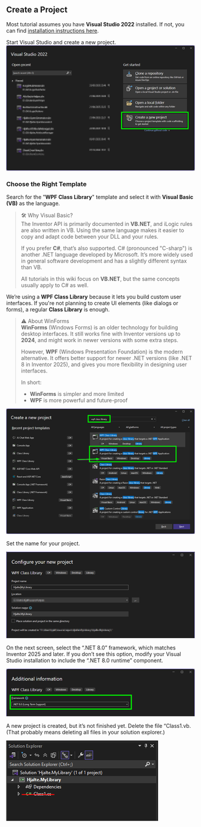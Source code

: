 ## Create a Project

Most tutorial assumes you have **Visual Studio 2022** installed. 
If not, you can find [installation instructions here](./installVS.md).

Start Visual Studio and create a new project.
![Create new project](./images/CreateNewProject.png)

### Choose the Right Template

Search for the "**WPF Class Library**" template and select it with **Visual Basic (VB)** as the language.

> 🛠️ Why Visual Basic?  
> The Inventor API is primarily documented in **VB.NET**, and iLogic rules are also written in VB. Using the same language makes it easier to copy and adapt code between your DLL and your rules.  
> 
> If you prefer **C#**, that’s also supported. C# (pronounced "C-sharp") is another .NET language developed by Microsoft. It’s more widely used in general software development and has a slightly different syntax than VB.  
> 
> All tutorials in this wiki focus on **VB.NET**, but the same concepts usually apply to C# as well.

We’re using a **WPF Class Library** because it lets you build custom user interfaces. If you're not planning to create UI elements (like dialogs or forms), a regular **Class Library** is enough.

> ⚠️ About WinForms  
> **WinForms** (Windows Forms) is an older technology for building desktop interfaces. It still works fine with Inventor versions up to **2024**, and might work in newer versions with some extra steps.  
>  
> However, **WPF** (Windows Presentation Foundation) is the modern alternative. It offers better support for newer .NET versions (like .NET 8 in Inventor 2025), and gives you more flexibility in designing user interfaces.  
>  
> In short:  
> - **WinForms** is simpler and more limited  
> - **WPF** is more powerful and future-proof  

![New WPF class library](./images/NewWpfClassLibrary.png)

Set the name for your project.

![Configure project](./images/ConfigureProject.png)

On the next screen, select the “.NET 8.0” framework, which matches Inventor 2025 and later.
If you don’t see this option, modify your Visual Studio installation to include the “.NET 8.0 runtime” component.

![Configure .Net Core 8.0](./images/SelectCore8.png)

A new project is created, but it’s not finished yet. Delete the file “Class1.vb. (That probably means deleting all files in your solution explorer.)

![Remove class1](./images/RemoveClass1.png)
